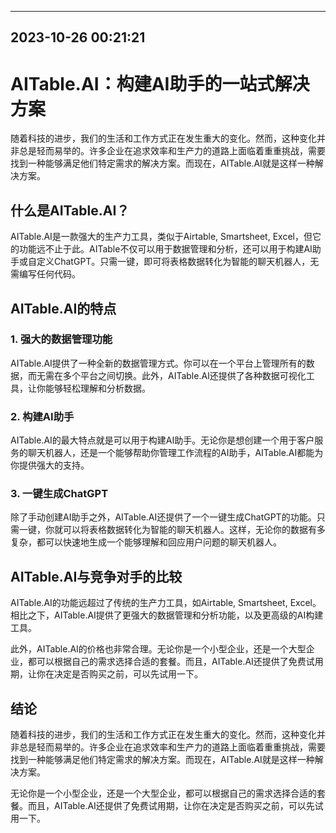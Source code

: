 

---------------------------------------------
2023-10-26 00:21:21
---------------------------------------------

# AITable.AI：构建AI助手的一站式解决方案

随着科技的进步，我们的生活和工作方式正在发生重大的变化。然而，这种变化并非总是轻而易举的。许多企业在追求效率和生产力的道路上面临着重重挑战，需要找到一种能够满足他们特定需求的解决方案。而现在，AITable.AI就是这样一种解决方案。

## 什么是AITable.AI？

AITable.AI是一款强大的生产力工具，类似于Airtable, Smartsheet, Excel，但它的功能远不止于此。AITable不仅可以用于数据管理和分析，还可以用于构建AI助手或自定义ChatGPT。只需一键，即可将表格数据转化为智能的聊天机器人，无需编写任何代码。

## AITable.AI的特点

### 1. 强大的数据管理功能

AITable.AI提供了一种全新的数据管理方式。你可以在一个平台上管理所有的数据，而无需在多个平台之间切换。此外，AITable.AI还提供了各种数据可视化工具，让你能够轻松理解和分析数据。

### 2. 构建AI助手

AITable.AI的最大特点就是可以用于构建AI助手。无论你是想创建一个用于客户服务的聊天机器人，还是一个能够帮助你管理工作流程的AI助手，AITable.AI都能为你提供强大的支持。

### 3. 一键生成ChatGPT

除了手动创建AI助手之外，AITable.AI还提供了一个一键生成ChatGPT的功能。只需一键，你就可以将表格数据转化为智能的聊天机器人。这样，无论你的数据有多复杂，都可以快速地生成一个能够理解和回应用户问题的聊天机器人。

## AITable.AI与竞争对手的比较

AITable.AI的功能远超过了传统的生产力工具，如Airtable, Smartsheet, Excel。相比之下，AITable.AI提供了更强大的数据管理和分析功能，以及更高级的AI构建工具。

此外，AITable.AI的价格也非常合理。无论你是一个小型企业，还是一个大型企业，都可以根据自己的需求选择合适的套餐。而且，AITable.AI还提供了免费试用期，让你在决定是否购买之前，可以先试用一下。

## 结论

随着科技的进步，我们的生活和工作方式正在发生重大的变化。然而，这种变化并非总是轻而易举的。许多企业在追求效率和生产力的道路上面临着重重挑战，需要找到一种能够满足他们特定需求的解决方案。而现在，AITable.AI就是这样一种解决方案。

无论你是一个小型企业，还是一个大型企业，都可以根据自己的需求选择合适的套餐。而且，AITable.AI还提供了免费试用期，让你在决定是否购买之前，可以先试用一下。